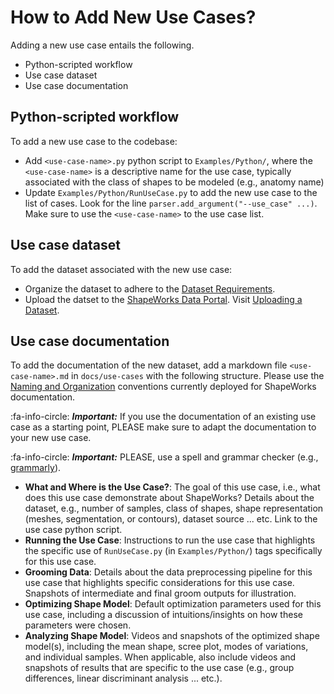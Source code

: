 # How to Add New Use Cases?

Adding a new use case entails the following.

- Python-scripted workflow
- Use case dataset
- Use case documentation 


## Python-scripted workflow

To add a new use case to the codebase: 

- Add `<use-case-name>.py` python script to `Examples/Python/`, where the `<use-case-name>` is a descriptive name for the use case, typically associated with the class of shapes to be modeled (e.g., anatomy name)
- Update `Examples/Python/RunUseCase.py` to add the new use case to the list of cases. Look for the line `parser.add_argument("--use_case" ...)`. Make sure to use the `<use-case-name>` to the use case list.


## Use case dataset

To add the dataset associated with the new use case:

- Organize the dataset to adhere to the [Dataset Requirements](../dev/datasets.md#dataset-requirements).
- Upload the datset to the [ShapeWorks Data Portal](http://cibc1.sci.utah.edu:8080/). Visit [Uploading a Dataset](../dev/datasets.md#uploading-a-dataset).

## Use case documentation 
 
To add the documentation of the new dataset, add a markdown file `<use-case-name>.md` in `docs/use-cases` with the following structure. Please use the [Naming and Organization](../dev/mkdocs.md#naming-and-organization) conventions currently deployed for ShapeWorks documentation.

:fa-info-circle: _**Important:**_ If you use the documentation of an existing use case as a starting point, PLEASE make sure to adapt the documentation to your new use case. 

:fa-info-circle: _**Important:**_ PLEASE, use a spell and grammar checker (e.g., [grammarly](https://app.grammarly.com)).

- **What and Where is the Use Case?**: The goal of this use case, i.e., what does this use case demonstrate about ShapeWorks? Details about the dataset, e.g., number of samples, class of shapes, shape representation (meshes, segmentation, or contours), dataset source ... etc. Link to the use case python script.
- **Running the Use Case**: Instructions to run the use case that highlights the specific use of `RunUseCase.py` (in `Examples/Python/`) tags specifically for this use case. 
- **Grooming Data**: Details about the data preprocessing pipeline for this use case that highlights specific considerations for this use case. Snapshots of intermediate and final groom outputs for illustration.
- **Optimizing Shape Model**: Default optimization parameters used for this use case, including a discussion of intuitions/insights on how these parameters were chosen.
- **Analyzing Shape Model**: Videos and snapshots of the optimized shape model(s), including the mean shape, scree plot, modes of variations, and individual samples. When applicable, also include videos and snapshots of results that are specific to the use case (e.g., group differences, linear discriminant analysis ... etc.).